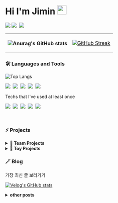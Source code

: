 <h1 id="title">Hi I'm Jimin <img src="https://github.com/sciencepal/sciencepal/blob/master/assets/Hi.gif" width="29px"> </h1>
<p>
<a href="https://hits.seeyoufarm.com"><img src="https://hits.seeyoufarm.com/api/count/incr/badge.svg?url=https%3A%2F%2Fgithub.com%2Fejaman&count_bg=%23000000&title_bg=%23000000&icon=github.svg&icon_color=%23FFFFFF&title=Github&edge_flat=true"/></a>
 <a href="https://velog.io/@zaman17"><img src="https://img.shields.io/badge/Tech%20Blog-11B48A?style=flat-square&logo=Vimeo&logoColor=white&link=https://velog.io/@zaman17"/></a>&nbsp
  <a href="mailto:leegm17@naver.com"><img src="https://img.shields.io/badge/Gmail-d14836?style=flat-square&logo=Gmail&logoColor=white&link=leegm1798@naver.com"/></a>
</p>

<table>
<tbody>
<tr>
 <th scope='row'  > 
  
  ![Anurag's GitHub stats](https://github-readme-stats.vercel.app/api?username=ejaman&show_icons=true&theme=gotham) 
 </th>
 <td> 
  
  [![GitHub Streak](https://streak-stats.demolab.com/?user=ejaman&theme=gotham)](https://git.io/streak-stats) 
 </td>
 </tr>
</tbody>
</table>




<h3 >🛠 Languages and Tools</h3>

![Top Langs](https://github-readme-stats.vercel.app/api/top-langs/?username=ejaman&layout=compact&theme=gotham)
<p >
  <img src="https://img.shields.io/badge/Javascript-ffb13b?style=flat-square&logo=javascript&logoColor=white"/></a>&nbsp 
  <img src="https://img.shields.io/badge/Typescript-3178C6?style=flat-square&logo=typescript&logoColor=white"/></a>&nbsp 
  <img src="https://img.shields.io/badge/React-61DAFB?style=flat-square&logo=react&logoColor=white"/></a>&nbsp 
  <img src="https://img.shields.io/badge/HTML-E34F26?style=flat-square&logo=html5&logoColor=white"/></a>&nbsp 
  <img src="https://img.shields.io/badge/css-1572B6?style=flat-square&logo=css3&logoColor=white"/></a>&nbsp 
</p>

<p > Techs that I've used at least once </p>
<p >
  <img src="https://img.shields.io/badge/Next.js-000000?style=flat-square&logo=Next.js&logoColor=white"/></a>&nbsp 
  <img src="https://img.shields.io/badge/Three.js-000000?style=flat-square&logo=Three.js&logoColor=white"/></a>&nbsp 
  <img src="https://img.shields.io/badge/Python-3766AB?style=flat-square&logo=Python&logoColor=white"/></a>&nbsp 
  <img src="https://img.shields.io/badge/Django-092E20?style=flat-square&logo=Django&logoColor=white"/></a>&nbsp 
  <img src="https://img.shields.io/badge/Mysql-E6B91E?style=flat-square&logo=MySql&logoColor=white"/></a>&nbsp 
</p>


<br>

<h3>⚡ Projects</h3>
<details>	
  <summary><b>🤝 Team Projects</b></summary>
  <ul>
  <li><a href="https://github.com/gift-mbti/gift-mbti"><b>
    🚀 Gift MBTI</b></a><br/>첫 next 프로젝트!(진행중)
  </li>
   <li><a href="https://github.com/PetDoctor/PetDoctor"><b>
    🚀 Pet Doctor</b></a><br/>엘리스 SW 엔지니어링 2번째 프로젝트 리팩토링
  </li>
  <li><a href="https://github.com/Elice-SW-2-Team14/Animal-Hospital"><b>
    🚀  Animal Hospital</b></a><br/>엘리스 SW 엔지니어링 2번째 프로젝트
  </li>
    <li><a href="https://github.com/ejaman/v36-geckos-team-12"><b>
    🚀  Virtual Postcard</b></a><br/> Chingu project
  </li>
</ul>
 

</details>
<details>	
  <summary><b>🚂 Toy Projects</b></summary>
    <ul>

   <li><a href="https://github.com/ejaman/next_toy_project"><b>
    ✨ Doogle </b></a>(진행중)
  </li>
  <li><a href="https://github.com/ejaman/wanted-pre-onboarding-challenge-fe-1"><b>
    ✨  TODO List</b></a><br/>원티드 온보딩 챌린지
  </li>
    <li><a href="https://github.com/ejaman/scheduler"><b>
     ✨  Scheduler</b></a><br/> React로 만든 다이어리!
  </li>
   <li><a href="https://github.com/ejaman/findWally"><b>
     ✨ Find Wally</b></a><br/>월리를 찾아라!
  </li>
</ul>
</details>



<h3 >🪄 Blog </h3>
<p>가장 최신 글 보러가기<p>

[![Velog's GitHub stats](https://velog-readme-stats.vercel.app/api?name=zaman17&color=dark)](https://velog.io/@zaman17)
<details>	
  <summary><b>other posts</b></summary>
  <br/>
<ul>
  <li><a href="https://velog.io/@zaman17/series/Javascript-Basics"><b>
    ✨ Jvascript Basics</b></a><br/>자바스크립트 개념을 공부하고 기록
  </li>
   <li><a href="https://velog.io/@zaman17/series/Theories"><b>
    ✨  Theories</b></a><br/>Web 지식을 공부하고 기록
  </li>
  <li><a href="https://velog.io/@zaman17/series/Toy-Projects"><b>
    ✨  Toy Projects</b></a><br/>토이 프로젝트 회고록 & 코드 정리
  </li>
</ul>
 </details>

  


